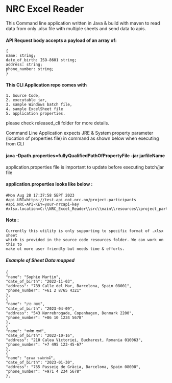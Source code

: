 # NRC Excel Reader
This Command line application written in Java & build with maven to 
read data from only .xlsx file with multiple sheets and send data to apis.

#### API Request body accepts a payload of an array of:
    {
    name: string;
    date_of_birth: ISO-8601 string;
    address: string;
    phone_number: string;
    }
#### This CLI Application repo comes with 
    1. Source Code,
    2. executable jar,
    3. sample Windows batch file,
    4. sample ExcelSheet file 
    5. application properties.
please check released_cli folder for more details.

Command Line Application expects JRE & System property parameter (location of properties file) in command 
as shown below when executing from CLI
#### java -Dpath.properties=fullyQualifiedPathOfPropertyFile -jar jarfileName

application.properties file is important to update before executing batch/jar file

#### application.properties looks like below :
#### 
    #Mon Aug 28 17:37:58 SEPT 2023
    #api.URI=https://test-api.not.nrc.no/project-participants
    #api.NRC-API-KEY=your-nrcapi-key
    #xlsx.location=C:\\NRC_Excel_Reader\\src\\main\\resources\\project_participants.xlsx


#### Note : 
    Currently this utility is only supporting to specific format of .xlsx sheet 
    which is provided in the source code resources folder. We can work on this to 
    make ot more user friendly but needs time & efforts.

##### Example of Sheet Data mapped
    {
    "name": "Sophie Martin",
    "date_of_birth": "2022-11-03",
    "address": "789 Calle del Mar, Barcelona, Spain 08001",
    "phone_number": "+61 2 8765 4321"
    },
    {
    "name": "נועה כהן",
    "date_of_birth": "2023-04-09",
    "address": "543 Nørrebrogade, Copenhagen, Denmark 2200",
    "phone_number": "+86 10 1234 5678"
    },
    {
    "name": "राजेश शर्मा",
    "date_of_birth": "2022-10-16",
    "address": "210 Calea Victoriei, Bucharest, Romania 010063",
    "phone_number": "+7 495 123-45-67"
    },
    {
    "name": "สุชาดา วงศ์สวัสดิ์",
    "date_of_birth": "2023-01-30",
    "address": "765 Passeig de Gràcia, Barcelona, Spain 08008",
    "phone_number": "+971 4 234 5678"
    },
